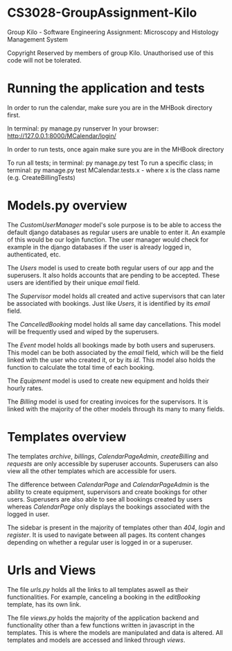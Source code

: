 # CS3028-GroupAssignment-Kilo
Group Kilo - Software Engineering Assignment: Microscopy and Histology Management System

Copyright Reserved by members of group Kilo. Unauthorised use of this code will not be tolerated.

# Running the application and tests

In order to run the calendar, make sure you are in the MHBook directory first.

In terminal: py manage.py runserver
In your browser: http://127.0.0.1:8000/MCalendar/login/

In order to run tests, once again make sure you are in the MHBook directory

To run all tests; in terminal: py manage.py test
To run a specific class; in terminal: py manage.py test MCalendar.tests.x - where x is the class name (e.g. CreateBillingTests)

# Models.py overview

The *CustomUserManager* model's sole purpose is to be able to access the default django databases as regular users are unable to enter it.
An example of this would be our login function. The user manager would check for example in the django databases if the user is already logged in, authenticated, etc.

The *Users* model is used to create both regular users of our app and the superusers. It also holds accounts that are pending to be accepted.
These users are identified by their unique *email* field.

The *Supervisor* model holds all created and active supervisors that can later be associated with bookings.
Just like *Users*, it is identified by its *email* field.

The *CancelledBooking* model holds all same day cancellations. This model will be frequently used and wiped by the superusers.

The *Event* model holds all bookings made by both users and superusers. This model can be both associated by the *email* field, which will be the field linked with the user who created it, or by its *id*.
This model also holds the function to calculate the total time of each booking.

The *Equipment* model is used to create new equipment and holds their hourly rates.

The *Billing* model is used for creating invoices for the supervisors. It is linked with the majority of the other models through its many to many fields.

# Templates overview

The templates *archive*, *billings*, *CalendarPageAdmin*, *createBilling* and *requests* are only accessible by superuser accounts. Superusers can also view all the other templates which are accessible for users.

The difference between *CalendarPage* and *CalendarPageAdmin* is the ability to create equipment, supervisors and create bookings for other users. Superusers are also able to see all bookings created by users whereas *CalendarPage* only displays the bookings associated with the logged in user.

The sidebar is present in the majority of templates other than *404*, *login* and *register*. It is used to navigate between all pages.
Its content changes depending on whether a regular user is logged in or a superuser.

# Urls and Views

The file *urls.py* holds all the links to all templates aswell as their functionalities. For example, canceling a booking in the *editBooking* template, has its own link.

The file *views.py* holds the majority of the application backend and functionality other than a few functions written in javascript in the templates. This is where the models are manipulated and data is altered. All templates and models are accessed and linked through *views*.